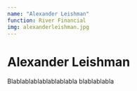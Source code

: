 ```yaml
---
name: "Alexander Leishman"
function: River Financial
img: alexanderleishman.jpg
---
```


# Alexander Leishman
 
Blablablablablablablabla
blablablabla
